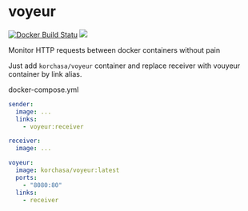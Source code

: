 # voyeur

[![Docker Build Statu](https://img.shields.io/docker/build/korchasa/voyeur.svg?style=flat-square)](https://hub.docker.com/r/korchasa/voyeur/)
[![](https://images.microbadger.com/badges/image/korchasa/voyeur.svg)](https://microbadger.com/images/korchasa/voyeur "Get your own image badge on microbadger.com")

Monitor HTTP requests between docker containers without pain

Just add ``korchasa/voyeur`` container and replace receiver with vouyeur container by link alias.

docker-compose.yml

```yml
sender:
  image: ...
  links:
    - voyeur:receiver

receiver:
  image: ...

voyeur:
  image: korchasa/voyeur:latest
  ports:
    - "8080:80"
  links:
    - receiver
```